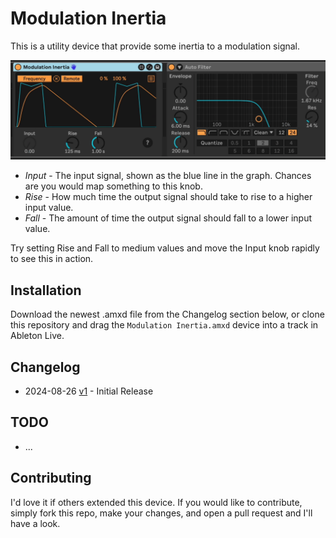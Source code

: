 # Modulation Inertia

This is a utility device that provide some inertia to a modulation signal.

![The Device](images/device.gif)

* *Input* - The input signal, shown as the blue line in the graph. Chances are you would map something to this knob.
* *Rise* - How much time the output signal should take to rise to a higher input value.
* *Fall* - The amount of time the output signal should fall to a lower input value.

Try setting Rise and Fall to medium values and move the Input knob rapidly to see this in action.

## Installation

Download the newest .amxd file from the Changelog section below, or clone this repository and drag the `Modulation Inertia.amxd` device into a track in Ableton Live.

## Changelog

* 2024-08-26 [v1](https://github.com/zsteinkamp/m4l-Modulation-Inertia/raw/main/frozen/Modulation%20Inertia%20v1.amxd) - Initial Release

## TODO

* ...

## Contributing

I'd love it if others extended this device. If you would like to contribute, simply fork this repo, make your changes, and open a pull request and I'll have a look.
